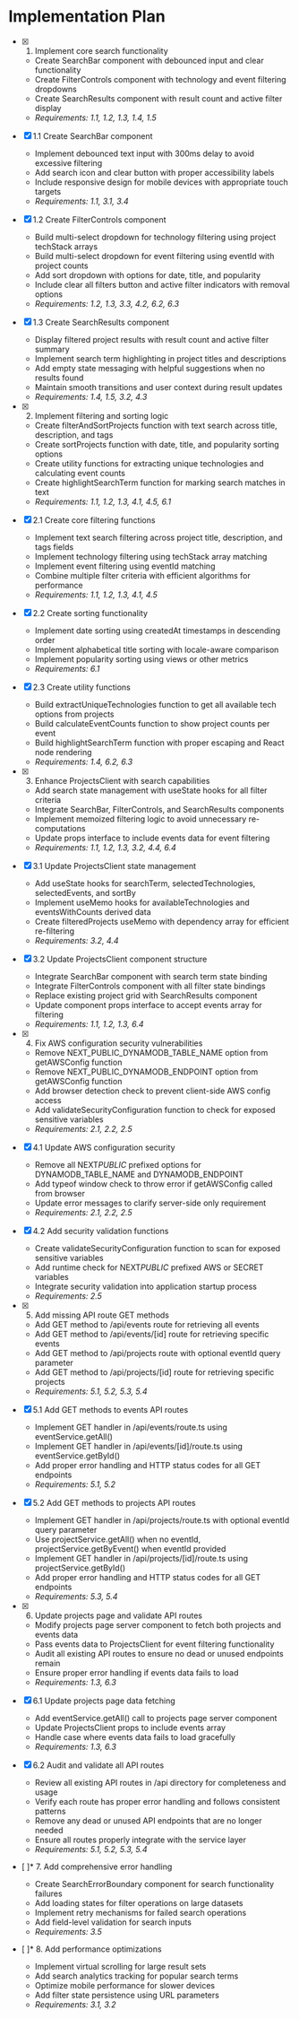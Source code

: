 # Implementation Plan

- [x] 1. Implement core search functionality

  - Create SearchBar component with debounced input and clear functionality
  - Create FilterControls component with technology and event filtering dropdowns
  - Create SearchResults component with result count and active filter display
  - _Requirements: 1.1, 1.2, 1.3, 1.4, 1.5_

- [x] 1.1 Create SearchBar component

  - Implement debounced text input with 300ms delay to avoid excessive filtering
  - Add search icon and clear button with proper accessibility labels
  - Include responsive design for mobile devices with appropriate touch targets
  - _Requirements: 1.1, 3.1, 3.4_

- [x] 1.2 Create FilterControls component

  - Build multi-select dropdown for technology filtering using project techStack arrays
  - Build multi-select dropdown for event filtering using eventId with project counts
  - Add sort dropdown with options for date, title, and popularity
  - Include clear all filters button and active filter indicators with removal options
  - _Requirements: 1.2, 1.3, 3.3, 4.2, 6.2, 6.3_

- [x] 1.3 Create SearchResults component

  - Display filtered project results with result count and active filter summary
  - Implement search term highlighting in project titles and descriptions
  - Add empty state messaging with helpful suggestions when no results found
  - Maintain smooth transitions and user context during result updates
  - _Requirements: 1.4, 1.5, 3.2, 4.3_

- [x] 2. Implement filtering and sorting logic

  - Create filterAndSortProjects function with text search across title, description, and tags
  - Create sortProjects function with date, title, and popularity sorting options
  - Create utility functions for extracting unique technologies and calculating event counts
  - Create highlightSearchTerm function for marking search matches in text
  - _Requirements: 1.1, 1.2, 1.3, 4.1, 4.5, 6.1_

- [x] 2.1 Create core filtering functions

  - Implement text search filtering across project title, description, and tags fields
  - Implement technology filtering using techStack array matching
  - Implement event filtering using eventId matching
  - Combine multiple filter criteria with efficient algorithms for performance
  - _Requirements: 1.1, 1.2, 1.3, 4.1, 4.5_

- [x] 2.2 Create sorting functionality

  - Implement date sorting using createdAt timestamps in descending order
  - Implement alphabetical title sorting with locale-aware comparison
  - Implement popularity sorting using views or other metrics
  - _Requirements: 6.1_

- [x] 2.3 Create utility functions

  - Build extractUniqueTechnologies function to get all available tech options from projects
  - Build calculateEventCounts function to show project counts per event
  - Build highlightSearchTerm function with proper escaping and React node rendering
  - _Requirements: 1.4, 6.2, 6.3_

- [x] 3. Enhance ProjectsClient with search capabilities

  - Add search state management with useState hooks for all filter criteria
  - Integrate SearchBar, FilterControls, and SearchResults components
  - Implement memoized filtering logic to avoid unnecessary re-computations
  - Update props interface to include events data for event filtering
  - _Requirements: 1.1, 1.2, 1.3, 3.2, 4.4, 6.4_

- [x] 3.1 Update ProjectsClient state management

  - Add useState hooks for searchTerm, selectedTechnologies, selectedEvents, and sortBy
  - Implement useMemo hooks for availableTechnologies and eventsWithCounts derived data
  - Create filteredProjects useMemo with dependency array for efficient re-filtering
  - _Requirements: 3.2, 4.4_

- [x] 3.2 Update ProjectsClient component structure

  - Integrate SearchBar component with search term state binding
  - Integrate FilterControls component with all filter state bindings
  - Replace existing project grid with SearchResults component
  - Update component props interface to accept events array for filtering
  - _Requirements: 1.1, 1.2, 1.3, 6.4_

- [x] 4. Fix AWS configuration security vulnerabilities

  - Remove NEXT_PUBLIC_DYNAMODB_TABLE_NAME option from getAWSConfig function
  - Remove NEXT_PUBLIC_DYNAMODB_ENDPOINT option from getAWSConfig function
  - Add browser detection check to prevent client-side AWS config access
  - Add validateSecurityConfiguration function to check for exposed sensitive variables
  - _Requirements: 2.1, 2.2, 2.5_

- [x] 4.1 Update AWS configuration security

  - Remove all NEXT*PUBLIC* prefixed options for DYNAMODB_TABLE_NAME and DYNAMODB_ENDPOINT
  - Add typeof window check to throw error if getAWSConfig called from browser
  - Update error messages to clarify server-side only requirement
  - _Requirements: 2.1, 2.2, 2.5_

- [x] 4.2 Add security validation functions

  - Create validateSecurityConfiguration function to scan for exposed sensitive variables
  - Add runtime check for NEXT*PUBLIC* prefixed AWS or SECRET variables
  - Integrate security validation into application startup process
  - _Requirements: 2.5_

- [x] 5. Add missing API route GET methods

  - Add GET method to /api/events route for retrieving all events
  - Add GET method to /api/events/[id] route for retrieving specific events
  - Add GET method to /api/projects route with optional eventId query parameter
  - Add GET method to /api/projects/[id] route for retrieving specific projects
  - _Requirements: 5.1, 5.2, 5.3, 5.4_

- [x] 5.1 Add GET methods to events API routes

  - Implement GET handler in /api/events/route.ts using eventService.getAll()
  - Implement GET handler in /api/events/[id]/route.ts using eventService.getById()
  - Add proper error handling and HTTP status codes for all GET endpoints
  - _Requirements: 5.1, 5.2_

- [x] 5.2 Add GET methods to projects API routes

  - Implement GET handler in /api/projects/route.ts with optional eventId query parameter
  - Use projectService.getAll() when no eventId, projectService.getByEvent() when eventId provided
  - Implement GET handler in /api/projects/[id]/route.ts using projectService.getById()
  - Add proper error handling and HTTP status codes for all GET endpoints
  - _Requirements: 5.3, 5.4_

- [x] 6. Update projects page and validate API routes

  - Modify projects page server component to fetch both projects and events data
  - Pass events data to ProjectsClient for event filtering functionality
  - Audit all existing API routes to ensure no dead or unused endpoints remain
  - Ensure proper error handling if events data fails to load
  - _Requirements: 1.3, 6.3_

- [x] 6.1 Update projects page data fetching

  - Add eventService.getAll() call to projects page server component
  - Update ProjectsClient props to include events array
  - Handle case where events data fails to load gracefully
  - _Requirements: 1.3, 6.3_

- [x] 6.2 Audit and validate all API routes

  - Review all existing API routes in /api directory for completeness and usage
  - Verify each route has proper error handling and follows consistent patterns
  - Remove any dead or unused API endpoints that are no longer needed
  - Ensure all routes properly integrate with the service layer
  - _Requirements: 5.1, 5.2, 5.3, 5.4_

- [ ]\* 7. Add comprehensive error handling

  - Create SearchErrorBoundary component for search functionality failures
  - Add loading states for filter operations on large datasets
  - Implement retry mechanisms for failed search operations
  - Add field-level validation for search inputs
  - _Requirements: 3.5_

- [ ]\* 8. Add performance optimizations
  - Implement virtual scrolling for large result sets
  - Add search analytics tracking for popular search terms
  - Optimize mobile performance for slower devices
  - Add filter state persistence using URL parameters
  - _Requirements: 3.1, 3.2_

